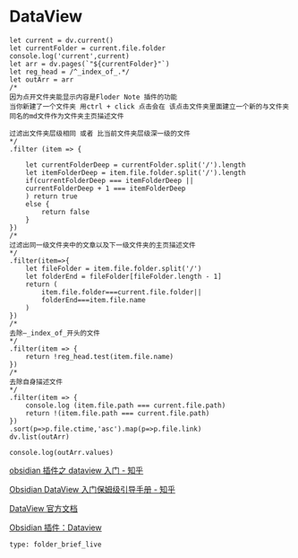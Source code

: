 # DataView 

```dataviewjs
let current = dv.current()
let currentFolder = current.file.folder
console.log('current',current)
let arr = dv.pages(`"${currentFolder}"`)
let reg_head = /^_index_of_.*/
let outArr = arr
/*
因为点开文件夹能显示内容是Floder Note 插件的功能
当你新建了一个文件夹 用ctrl + click 点击会在 该点击文件夹里面建立一个新的与文件夹同名的md文件作为文件夹主页描述文件

过滤出文件夹层级相同 或者 比当前文件夹层级深一级的文件
*/
.filter (item => {

	let currentFolderDeep = currentFolder.split('/').length
	let itemFolderDeep = item.file.folder.split('/').length
	if(currentFolderDeep === itemFolderDeep ||
	currentFolderDeep + 1 === itemFolderDeep
	) return true
	else {
		return false
	}
})
/*
过滤出同一级文件夹中的文章以及下一级文件夹的主页描述文件
*/
.filter(item=>{
	let fileFolder = item.file.folder.split('/')
	let folderEnd = fileFolder[fileFolder.length - 1]
	return (
		item.file.folder===current.file.folder||
		folderEnd===item.file.name
	)
})
/*
去除—_index_of_开头的文件
*/
.filter(item => {
	return !reg_head.test(item.file.name)
})
/*
去除自身描述文件
*/
.filter(item => {
	console.log (item.file.path === current.file.path)
	return !(item.file.path === current.file.path)
})
.sort(p=>p.file.ctime,'asc').map(p=>p.file.link)
dv.list(outArr)

console.log(outArr.values)

```

[obsidian 插件之 dataview 入门 - 知乎](https://zhuanlan.zhihu.com/p/409253101)

[Obsidian DataView 入门保姆级引导手册 - 知乎](https://zhuanlan.zhihu.com/p/614881764)

[DataView 官方文档](https://blacksmithgu.github.io/obsidian-dataview/api/code-reference/#dvparsevalue)

[Obsidian 插件：Dataview](https://pkmer.cn/Pkmer-Docs/10-obsidian/obsidian%E7%A4%BE%E5%8C%BA%E6%8F%92%E4%BB%B6/dataview/dataview/)


```ccard
type: folder_brief_live
```
 

